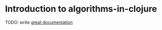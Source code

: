 # Introduction to algorithms-in-clojure

TODO: write [great documentation](http://jacobian.org/writing/great-documentation/what-to-write/)
